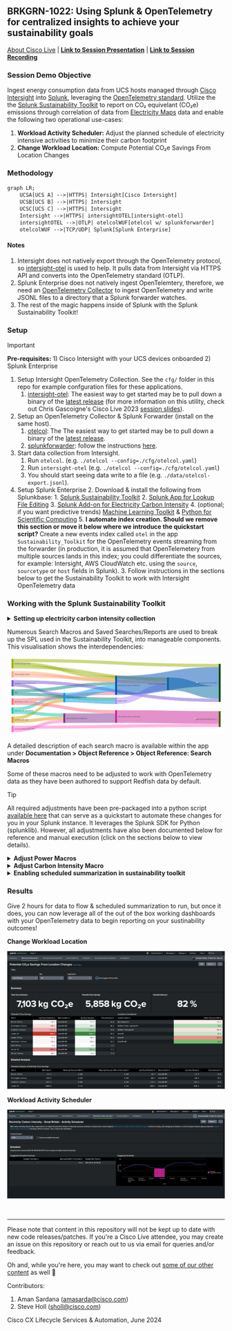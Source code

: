 ## BRKGRN-1022: Using Splunk & OpenTelemetry for centralized insights to achieve your sustainability goals

[About Cisco Live](https://www.ciscolive.com/global.html) | [**Link to Session Presentation**](/static/) | [**Link to Session Recording**](https://www.ciscolive.com) 

### Session Demo Objective

Ingest energy consumption data from UCS hosts managed through [Cisco Intersight](https://intersight.com/help/saas/getting_started/overview) into [Splunk](https://splunk.com), leveraging the [OpenTelemetry standard](https://opentelemetry.io/). Utilize the the [Splunk Sustainability Toolkit](https://splunkbase.splunk.com/app/6343) to report on CO₂ equivelant (CO₂e) emissions through correlation of data from [Electricity Maps](https://www.electricitymaps.com/) data and enable the following two operational use-cases:
1. **Workload Activity Scheduler:** Adjust the planned schedule of electricity intensive activities to minimize their carbon footprint
2. **Change Workload Location:** Compute Potential CO₂e Savings From Location Changes

### Methodology

```mermaid
graph LR;
    UCSA[UCS A] -->|HTTPS| Intersight[Cisco Intersight]
    UCSB[UCS B] -->|HTTPS| Intersight
    UCSC[UCS C] -->|HTTPS| Intersight
    Intersight -->|HTTPS| intersightOTEL[intersight-otel]
    intersightOTEL -->|OTLP| otelcolWUF[otelcol w/ splunkforwarder]
    otelcolWUF -->|TCP/UDP| Splunk[Splunk Enterprise]
```

#### Notes

1. Intersight does not natively export through the OpenTelemetry protocol, so [intersight-otel](https://github.com/cgascoig/intersight-otel) is used to help. It pulls data from Intersight via HTTPS API and converts into the OpenTelemetry standard (OTLP).
2. Splunk Enterprise does not natively ingest OpenTelemtery, therefore, we need an [OpenTelemetry Collector](https://github.com/open-telemetry/opentelemetry-collector) to ingest OpenTelemetry and write JSONL files to a directory that a Splunk forwarder watches.
3. The rest of the magic happens inside of Splunk with the Splunk Sustainability Toolkit!

### Setup

> [!IMPORTANT]
> **Pre-requisites:** 1) Cisco Intersight with your UCS devices onboarded 2) Splunk Enterprise

1. Setup Intersight OpenTelemetry Collection. See the ```cfg/``` folder in this repo for example confguration files for these applications.
    1. [intersight-otel](https://github.com/cgascoig/intersight-otel): The easiest way to get started may be to pull down a binary of the [latest release](https://github.com/cgascoig/intersight-otel/releases) (for more information on this utility, check out Chris Gascoigne's Cisco Live 2023 [session slides](https://www.ciscolive.com/c/dam/r/ciscolive/emea/docs/2024/pdf/DEVNET-2118.pdf)).
2. Setup an OpenTelemetry Collector & Splunk Forwarder (install on the same host).
    1. [otelcol](https://github.com/open-telemetry/opentelemetry-collector): The The easiest way to get started may be to pull down a binary of the [latest release](https://github.com/open-telemetry/opentelemetry-collector/releases).
    2. [splunkforwarder](https://www.splunk.com/en_us/download/universal-forwarder.html?locale=en_us): follow the instructions [here](https://docs.splunk.com/Documentation/Forwarder/9.2.1/Forwarder/Abouttheuniversalforwarder).
3. Start data collection from Intersight.
	1. Run `otelcol`. (e.g. `./otelcol --config=./cfg/otelcol.yaml`)
	2. Run `intersight-otel` (e.g. `./otelcol --config=./cfg/otelcol.yaml`)
	3. You should start seeing data write to a file (e.g. `./data/otelcol-export.jsonl`).
4. Setup Splunk Enterprise
    2. Download & install the following from Splunkbase: 
        1. [Splunk Sustainability Toolkit](https://splunkbase.splunk.com/app/6343)
        2. [Splunk App for Lookup File Editing](https://splunkbase.splunk.com/app/1724)
        3. [Splunk Add-on for Electricity Carbon Intensity](https://splunkbase.splunk.com/app/7089) 
        4. (optional; if you want predictive trends) [Machine Learning Toolkit](https://splunkbase.splunk.com/app/2890) & [Python for Scientific Computing](https://splunkbase.splunk.com/app/2882)
        5.  **I automate index creation. Should we remove this section or move it below where we introduce the quickstart script?** Create a new events index called `otel` in the app `Sustainability_Toolkit` for the OpenTelemetry events streaming from the forwarder (in production, it is assumed that OpenTelemetery from multiple sources lands in this index; you could differentiate the sources, for example: Intersight, AWS CloudWatch etc. using the `source`, `sourcetype` or `host` fields in Splunk). 
     3. Follow instructions in the sections below to get the Sustainability Toolkit to work with Intersight OpenTelemetry data


### Working with the Splunk Sustainability Toolkit

<details><summary><strong>Setting up electricity carbon intensity collection</strong></summary>
            1. Navigate to the Splunk Add-on for Electricity Carbon Intensity to add your electricity maps account under **Configuration > Add** with the URL `https://api.electricitymap.org/v3` & your API key.
            2. Go to **Inputs > Create New Input**, select **Electricity Maps Carbon Intensity - Latest** & configure one or more electricity data inputs. See Electricity Maps zone documentation for a list of available zones:
                1. Name: `myemaps`
                2. Interval: `3600`
                3. Index: `electricity_carbon_intensity`
                4. Electricity Maps Account: `myemapsaccount`
                5. Zone(s): `CH,DE,US-CAR-DUK,US-CAL-LDWP`
</details>

Numerous Search Macros and Saved Searches/Reports are used to break up the SPL used in the Sustainability Toolkit, into manageable components. This visualisation shows the interdependencies:

![SST Macro Sankey Diagram](/static/macro-sankey.png)

A detailed description of each search macro is available within the app under **Documentation > Object Reference > Object Reference: Search Macros**

Some of these macros need to be adjusted to work with OpenTelemetry data as they have been authored to support Redfish data by default.

> [!TIP]
> All required adjustments have been pre-packaged into a python script [available here](/py/otel-sst-quickstart.py) that can serve as a quickstart to automate these changes for you in your Splunk instance. It leverages the Splunk SDK for Python (splunklib). However, all adjustments have also been documented below for reference and manual execution (click on the sections below to view details).

<details>
<summary><strong>Adjust Power Macros</strong></summary>
1. In Splunk, browse to **Settings > Advanced Search > Search Macros**.
2. Clone `power-asset-location` and name it `power-asset-location-old`. This is to save the old search if you want to revert to using redfish data with Sustainability Toolkit in the future.
3.  Create a new search macro named `power-otel` with the following search: 
    ```index=otel 
| spath input=_raw output=resourceMetrics path=resourceMetrics{} 
| mvexpand resourceMetrics 
| spath input=resourceMetrics output=myAttributes path=resource{}.attributes{} 
| rex field=myAttributes max_match=1 "(?<myHostname>\"key\":\s*\"host\.name\",\"value\":\s*{\"stringValue\":\s*\".*?})" 
| rex field=myHostname max_match=1 ("?<myStringValue>stringValue\"\s*:\".*\"") 
| eval myHostnameValueTmp=split(myStringValue,":") 
| eval myHostnameValue=mvindex(myHostnameValueTmp,1) 
| eval myHostValue2=replace(myHostnameValue,"\\\\","") 
| eval myHostValue3=replace(myHostValue2,"\"","") 
| spath input=resourceMetrics output=metrics path=scopeMetrics{}.metrics{} 
| mvexpand metrics 
| spath input=metrics output=metricName path=name 
| search metricName="hw.host.power-Sum" 
| spath input=metrics output=dataPoints path=gauge.dataPoints{} 
| mvexpand dataPoints 
| spath input=dataPoints path=asDouble output=powerConsumed 
| spath input=dataPoints path=startTimeUnixNano output=startTimeUnixNano 
| eval _time=startTimeUnixNano/pow(10,9), AverageConsumedkW=round(powerConsumed/1000, 3) 
| rename myHostValue3 as "Asset IP" 
| bin _time span=1h 
| stats avg(AverageConsumedkW) as AverageConsumedkW by _time "Asset IP"
    ```
    This formats the OTel json into the format that Splunk Sustainability Toolkit expects to see, and ensure the data is summarized into 1 hour intervals to line up with the electricitymaps data.
    Edit permissions on `power-otel` for everyone the Sustainability Toolkit app to read and write the search.

4. Edit `power-asset-location` and replace the search for `power-redfish-snmp ` with the new macro `power-otel`.
<br>
</details>
<details>
<summary><strong>Adjust Carbon Intensity Macro</strong></summary>

1. In Splunk, browse to **Settings > Advanced Search > Search Macros**.
2. Clone `electricity-carbon-intensity-for-assets` and rename it to `electricity-carbon-intensity-for-assets-old`.
3. Edit `electricity-carbon-intensity-for-assets` to replace it with the following:

    ```| search index=`electricity-carbon-intensity-index` 
    [         
    | search index="otel" 
    | stats values(hostname) as "Asset IP" 
    | mvexpand "Asset IP" 
    | lookup `cmdb-lookup-name` "Asset IP" OUTPUTNEW Site 
    | lookup `sites-lookup-name` "Site" OUTPUTNEW "Electricity CO2e per kWh Source" "Electricity CO2e per kWh Source Location Code" 
    | fields "Electricity CO2e per kWh Source" "Electricity CO2e per kWh Source Location Code" 
    | dedup "Electricity CO2e per kWh Source" "Electricity CO2e per kWh Source Location Code"
    | eval sourcetype='Electricity CO2e per kWh Source' 
    | eval postcode=if('Electricity CO2e per kWh Source'=="NG:carbonintensity:postcode",'Electricity CO2e per kWh Source Location Code',NULL) 
    | eval zone=if('Electricity CO2e per kWh Source'=="EM:carbonintensity",'Electricity CO2e per kWh Source Location Code',NULL) 
    | fields sourcetype, postcode, zone ] 
| eval co2perkWh=coalesce(carbonIntensity,'intensity.forecast') 
| eval LocationCode="Intensity_".sourcetype."/".coalesce(zone,postcode) 
| eval _time=floor(_time) 
| appendpipe 
    [| head 1 
    | fields _time 
    | addinfo 
    | eval TimeList=mvrange(info_min_time,info_max_time,"10m") 
    | mvexpand TimeList 
    | rename TimeList AS _time 
    | eval LocationCode=0, co2perkWh="" ] 
| xyseries _time, LocationCode, co2perkWh
| fields - 0 
| filldown
    ```
This query is modified to handle the way hostnames are presented in OpenTelemetry.
<br>

</details>
<details>
<summary><strong>Enabling scheduled summarization in sustainability toolkit</strong></summary>

1. Browse to **Settings > Knowledge > Searches, Reports, and Alerts**. You may need to change the owner search to All.
2. Edit search for `Summarize Asset CO2e & kW V1.0` to the following: 

    ```| union 
    [ `power-asset-location`] 
    [ `electricity-carbon-intensity-for-assets` 
    | foreach Intensity_* matchseg1=SEG1 
        [ eval 
            Intensity_SEG1 = exact('Intensity_SEG1'/1000)
            ] ] 
| stats first(*) as * by _time
| foreach kW!*!location!* matchseg1=SEG1 matchseg2=SEG2 
    [ eval CO2e!SEG1 = exact(if(isnull('CO2e!SEG1'), 0, 'CO2e!SEG1') + ('<<FIELD>>' * 'Intensity_SEG2'/6))] 
| fields - Intensity_* 
| untable _time, Type, value 
| rex field=Type "^(?<Type>[^\!]+)\!(?<Asset>[^\!]+)($|\!)" 
| eval {Type}=value 
| fields - Type value 
| stats first(*) AS * by _time, Asset 
| eval metric_name:asset.electricity.kWh=exact(kW/6) 
| lookup `cmdb-lookup-name` "Asset IP" AS Asset OUTPUTNEW "Site", Country, Application, "Embodied CO2e", "Years Lifetime" 
| eval metric_name:asset.CO2e.embodied=exact('Embodied CO2e'/('Years Lifetime'*365*24*6)) 
| rename Asset as "Asset IP" 
| fields - "Embodied CO2e", "Years Lifetime" 
| rename CO2e AS metric_name:asset.CO2e.electricity kW AS metric_name:asset.electricity.kW.mean
| mcollect index=`summary-asset-metrics-index` marker="Report=Summarize Asset CO2e & kW V1.0" "Asset IP", "Site", Country, Application
    ```

3. Edit search for `Summarize Electricity CO2e/kWh V1.0` and remove the commented `mcollect` line.
4. **Edit > Edit schedule** for those searches to run hourly. *Note:* You can run them more frequent if you need to troubleshoot setup, but carbon intensity data still summarizes in 1h spans, so some of the dashboard may lag to populate.

</details>


### Results

Give 2 hours for data to flow & scheduled summarization to run, but once it does, you can now leverage all of the out of the box working dashboards with your OpenTelemetry data to begin reporting on your sustinability outcomes!

**Change Workload Location**

![SST CO2e Savings from Location Changes](/static/sst-co2e-savings-loc.png)

**Workload Activity Scheduler**

![SST CO2e Savings from Location Changes](/static/sst-co2e-workload-schedule.png)

<br>

--- 

Please note that content in this repository will not be kept up to date with new code releases/patches. If you're a Cisco Live attendee, you may create an issue on this repository or reach out to us via email for queries and/or feedback.

Oh and, while you're here, you may want to check out [some of our other content](https://github.com/ciscomanagedservices) as well 🚀 

Contributors:

1. Aman Sardana (amasarda@cisco.com)
2. Steve Holl (sholl@cisco.com)

Cisco CX Lifecycle Services & Automation, June 2024